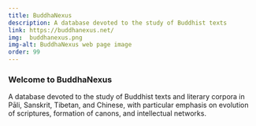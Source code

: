```yaml
---
title: BuddhaNexus
description: A database devoted to the study of Buddhist texts
link: https://buddhanexus.net/
img:  buddhanexus.png
img-alt: BuddhaNexus web page image
order: 99
---
```

### Welcome to BuddhaNexus
A database devoted to the study of Buddhist texts and literary corpora in Pāli, Sanskrit, Tibetan, and Chinese, with particular emphasis on evolution of scriptures, formation of canons, and intellectual networks. 


